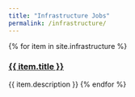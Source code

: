 ```yaml
---
title: "Infrastructure Jobs"
permalink: /infrastructure/
---
```


{% for item in site.infrastructure %}
  ### <a href="{{ item.url | absolute_url }}">{{ item.title }}</a>
  {{ item.description }}
{% endfor %}